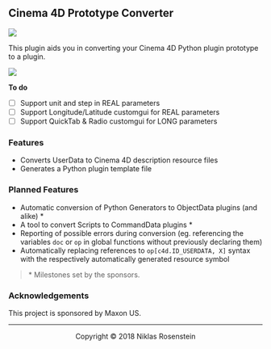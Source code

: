 ## Cinema 4D Prototype Converter

![](https://img.shields.io/badge/License-MIT-yellow.svg)

This plugin aids you in converting your Cinema 4D Python plugin prototype
to a plugin.

![](https://i.imgur.com/FCyghJm.png)

__To do__

* [ ] Support unit and step in REAL parameters
* [ ] Support Longitude/Latitude customgui for REAL parameters
* [ ] Support QuickTab & Radio customgui for LONG parameters

### Features

* Converts UserData to Cinema 4D description resource files
* Generates a Python plugin template file

### Planned Features

* Automatic conversion of Python Generators to ObjectData plugins (and alike) \*
* A tool to convert Scripts to CommandData plugins \*
* Reporting of possible errors during conversion (eg. referencing the
  variables `doc` or `op` in global functions without previously declaring
  them)
* Automatically replacing references to `op[c4d.ID_USERDATA, X]` syntax with
  the respectively automatically generated resource symbol

> \* Milestones set by the sponsors.

### Acknowledgements

This project is sponsored by Maxon US.

---

<p align="center">Copyright &copy 2018 Niklas Rosenstein</p>
